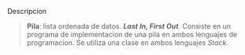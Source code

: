 Descripcion
> **Pila**: lista ordenada de datos. ***Last In, First Out***.
> Consiste en un programa de implementacion de una pila en ambos lenguajes de programacion. Se utiliza una clase en ambos lenguajes *Stack*.
